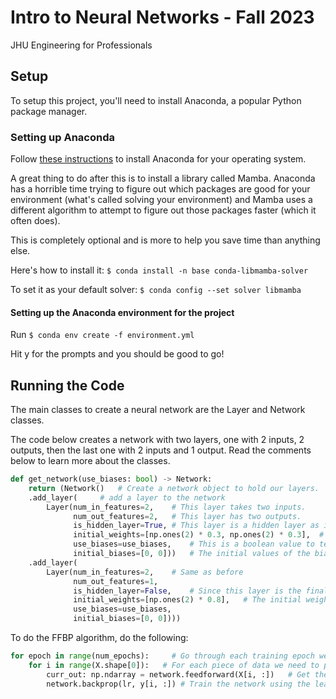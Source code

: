 # Intro to Neural Networks - Fall 2023
JHU Engineering for Professionals

## Setup
To setup this project, you'll need to install Anaconda, a popular Python package manager.

### Setting up Anaconda
Follow [these instructions](https://docs.anaconda.com/free/anaconda/install/index.html) to install Anaconda for your operating system.

A great thing to do after this is to install a library called Mamba. Anaconda has a horrible time trying to figure out which packages are good for your environment (what's called solving your environment) and Mamba uses a different algorithm to attempt to figure out those packages faster (which it often does).

This is completely optional and is more to help you save time than anything else.

Here's how to install it:
`$ conda install -n base conda-libmamba-solver`

To set it as your default solver:
`$ conda config --set solver libmamba`

#### Setting up the Anaconda environment for the project

Run `$ conda env create -f environment.yml`

Hit y for the prompts and you should be good to go!


## Running the Code

The main classes to create a neural network are the Layer and Network classes. 

The code below creates a network with two layers, one with 2 inputs, 2 outputs, then the last one with 2 inputs and 1 output. Read the comments below to learn more about the classes.
```py
def get_network(use_biases: bool) -> Network:
    return (Network()   # Create a network object to hold our layers.
    .add_layer(     # add a layer to the network 
        Layer(num_in_features=2,    # This layer takes two inputs.
              num_out_features=2,   # This layer has two outputs.
              is_hidden_layer=True, # This layer is a hidden layer as it is not the final output of a network. 
              initial_weights=[np.ones(2) * 0.3, np.ones(2) * 0.3],  # These are the initial weights to the network, one for each neuron in the order that the inputs are to be processed.
              use_biases=use_biases,    # This is a boolean value to tell the layer whether to use and train biases during its use.  
              initial_biases=[0, 0]))   # The initial values of the bias for both neurons.
    .add_layer(
        Layer(num_in_features=2,    # Same as before
              num_out_features=1,
              is_hidden_layer=False,    # Since this layer is the final output of the network, this is set to false.
              initial_weights=[np.ones(2) * 0.8],   # The initial weights. There's only one since there's only a single output for the layer.
              use_biases=use_biases,
              initial_biases=[0, 0])))
```

To do the FFBP algorithm, do the following:
```py 
for epoch in range(num_epochs):     # Go through each training epoch we're required to do.
    for i in range(X.shape[0]):   # For each piece of data we need to process. 
        curr_out: np.ndarray = network.feedforward(X[i, :])   # Get the current output from the network. 
        network.backprop(lr, y[i, :]) # Train the network using the learning rate and the desired output.
```

